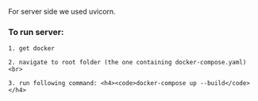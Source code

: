 For server side we used uvicorn.

### To run server:
```
1. get docker
```

```
2. navigate to root folder (the one containing docker-compose.yaml)<br>
```

```
3. run following command: <h4><code>docker-compose up --build</code></h4>
```
